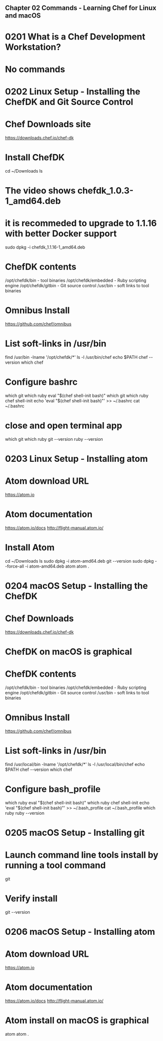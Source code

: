 Chapter 02 Commands - Learning Chef for Linux and macOS
-------------------------------------------------------

0201 What is a Chef Development Workstation?
============================================
# No commands

0202 Linux Setup - Installing the ChefDK and Git Source Control
===============================================================
# Chef Downloads site
https://downloads.chef.io/chef-dk

# Install ChefDK
cd ~/Downloads
ls
# The video shows chefdk_1.0.3-1_amd64.deb
# it is recommeded to upgrade to 1.1.16 with better Docker support
sudo dpkg -i chefdk_1.1.16-1_amd64.deb

# ChefDK contents
/opt/chefdk/bin - tool binaries
/opt/chefdk/embedded - Ruby scripting engine
/opt/chefdk/gitbin - Git source control
/usr/bin - soft links to tool binaries

# Omnibus Install
https://github.com/chef/omnibus

# List soft-links in /usr/bin
find /usr/bin -lname '/opt/chefdk/*'
ls -l /usr/bin/chef
echo $PATH
chef --version
which chef

# Configure bashrc
which git
which ruby
eval "$(chef shell-init bash)"
which git
which ruby
chef shell-init
echo 'eval "$(chef shell-init bash)"' >> ~/.bashrc
cat ~/.bashrc
# close and open terminal app
which git
which ruby
git --version
ruby --version

0203 Linux Setup - Installing atom
==================================
# Atom download URL
https://atom.io

# Atom documentation
https://atom.io/docs
http://flight-manual.atom.io/

# Install Atom
cd ~/Downloads
ls
sudo dpkg -i atom-amd64.deb
git --version
sudo dpkg --force-all -i atom-amd64.deb
atom
atom .

0204 macOS Setup - Installing the ChefDK
========================================
# Chef Downloads
https://downloads.chef.io/chef-dk

# ChefDK on macOS is graphical

# ChefDK contents
/opt/chefdk/bin - tool binaries
/opt/chefdk/embedded - Ruby scripting engine
/opt/chefdk/gitbin - Git source control
/usr/bin - soft links to tool binaries

# Omnibus Install
https://github.com/chef/omnibus

# List soft-links in /usr/bin
find /usr/local/bin -lname '/opt/chefdk/*'
ls -l /usr/local/bin/chef
echo $PATH
chef --version
which chef

# Configure bash_profile
which ruby
eval "$(chef shell-init bash)"
which ruby
chef shell-init
echo 'eval "$(chef shell-init bash)"' >> ~/.bash_profile
cat ~/.bash_profile
which ruby
ruby --version

0205 macOS Setup - Installing git
=================================
# Launch command line tools install by running a tool command
git

# Verify install
git --version

0206 macOS Setup - Installing atom
==================================
# Atom download URL
https://atom.io

# Atom documentation
https://atom.io/docs
http://flight-manual.atom.io/

# Atom install on macOS is graphical
atom
atom .
